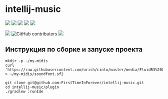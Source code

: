 # intellij-music
![](https://img.shields.io/badge/DevHack-2019-green)
![](https://img.shields.io/github/stars/FirstTimeInForever/intellij-music?style=flat)
![](https://img.shields.io/github/issues/FirstTimeInForever/intellij-music?style=flat)
![](https://img.shields.io/github/license/FirstTimeInForever/intellij-music?style=flat)
![](https://img.shields.io/github/forks/FirstTimeInForever/intellij-music)

![](https://img.shields.io/github/v/tag/firsttimeinforever/intellij-music?include_prereleases)
![GitHub contributors](https://img.shields.io/github/contributors/firsttimeinforever/intellij-music)
![](https://img.shields.io/github/last-commit/firsttimeinforever/intellij-music)

## Инструкция по сборке и запуске проекта
```
mkdir -p ~/my-midis
curl 'https://raw.githubusercontent.com/urish/cinto/master/media/FluidR3%20GM.sf2' > ~/my-midis/soundfont.sf2

git clone git@github.com:FirstTimeInForever/intellij-music.git
cd intellij-music/plugin
./gradlew :runIde
```
